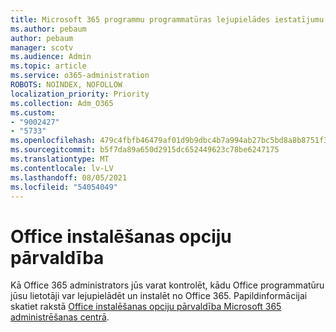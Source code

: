 ```yaml
---
title: Microsoft 365 programmu programmatūras lejupielādes iestatījumu pārvaldība
ms.author: pebaum
author: pebaum
manager: scotv
ms.audience: Admin
ms.topic: article
ms.service: o365-administration
ROBOTS: NOINDEX, NOFOLLOW
localization_priority: Priority
ms.collection: Adm_O365
ms.custom:
- "9002427"
- "5733"
ms.openlocfilehash: 479c4fbfb46479af01d9b9dbc4b7a994ab27bc5bd8a8b8751f3dc9d203a60313
ms.sourcegitcommit: b5f7da89a650d2915dc652449623c78be6247175
ms.translationtype: MT
ms.contentlocale: lv-LV
ms.lasthandoff: 08/05/2021
ms.locfileid: "54054049"
---
```

# <a name="manage-office-installation-options"></a>Office instalēšanas opciju pārvaldība

Kā Office 365 administrators jūs varat kontrolēt, kādu Office programmatūru jūsu lietotāji var lejupielādēt un instalēt no Office 365. Papildinformācijai skatiet rakstā [Office instalēšanas opciju pārvaldība Microsoft 365 administrēšanas centrā](https://docs.microsoft.com/deployoffice/manage-software-download-settings-office-365).
